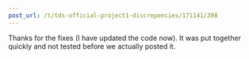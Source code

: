 ```yaml
---
post_url: /t/tds-official-project1-discrepencies/171141/398
---
```

Thanks for the fixes (I have updated the code now). It was put together quickly and not tested before we actually posted it.